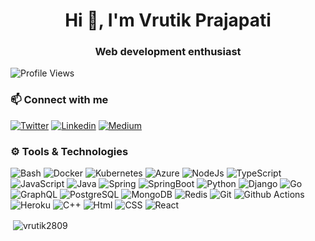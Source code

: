 <h1 align="center">Hi 👋, I'm Vrutik Prajapati</h1>
<h3 align="center">Web development enthusiast</h3>

![Profile Views](https://komarev.com/ghpvc/?username=vrutik2809&color=blue)

### :mailbox: Connect with me

[![Twitter](https://img.shields.io/badge/twitter-%231DA1F2.svg?&style=for-the-badge&logo=twitter&logoColor=white)](https://twitter.com/vrutik2809)
[![Linkedin](https://img.shields.io/badge/linkedin-0A66C2?style=for-the-badge&logo=linkedin&logoColor=white)](https://www.linkedin.com/in/vrutik-prajapati)
[![Medium](https://img.shields.io/badge/medium-%23000000.svg?style=for-the-badge&logo=Medium&logoColor=white)](https://medium.com/@vrutikprajapati2809)

### :gear: Tools & Technologies

![Bash](https://img.shields.io/badge/bash-000000?style=for-the-badge&logo=gnubash&logoColor=white)
![Docker](https://img.shields.io/badge/Docker-1a73e8?style=for-the-badge&logo=docker&logoColor=white)
![Kubernetes](https://img.shields.io/badge/Kubernetes-1a73e8?style=for-the-badge&logo=kubernetes&logoColor=white)
![Azure](https://img.shields.io/badge/Azure-1a73e8?style=for-the-badge&logo=microsoftazure&logoColor=white)
![NodeJs](https://img.shields.io/badge/nodejs-43853d?style=for-the-badge&logo=node.js&logoColor=white)
![TypeScript](https://img.shields.io/badge/typescript-0041a5?style=for-the-badge&logo=typescript&logoColor=white)
![JavaScript](https://img.shields.io/badge/javascript-F7DF1E?style=for-the-badge&logo=javascript&logoColor=black)
![Java](https://img.shields.io/badge/java-ad0017?style=for-the-badge&logo=java&logoColor=white)
![Spring](https://img.shields.io/badge/Spring-6db33f?style=for-the-badge&logo=spring&logoColor=white)
![SpringBoot](https://img.shields.io/badge/Spring_Boot-6db33f?style=for-the-badge&logo=springboot&logoColor=white)
![Python](https://img.shields.io/badge/python-3776AB?style=for-the-badge&logo=python&logoColor=white)
![Django](https://img.shields.io/badge/django-092E20?style=for-the-badge&logo=django&logoColor=white)
![Go](https://img.shields.io/badge/go-1a73e8?style=for-the-badge&logo=go&logoColor=white)
![GraphQL](https://img.shields.io/badge/graphql-E10098?style=for-the-badge&logo=graphql&logoColor=white)
![PostgreSQL](https://img.shields.io/badge/postgresql-31648c?style=for-the-badge&logo=postgresql&logoColor=white)
![MongoDB](https://img.shields.io/badge/mongodb-13aa52?style=for-the-badge&logo=mongodb&logoColor=white)
![Redis](https://img.shields.io/badge/Redis-000000?style=for-the-badge&logo=redis&logoColor=dc382c)
![Git](https://img.shields.io/badge/git-F05032?style=for-the-badge&logo=git&logoColor=white)
![Github Actions](https://img.shields.io/badge/Github_Actions-2088FF?style=for-the-badge&logo=github-actions&logoColor=white)
![Heroku](https://img.shields.io/badge/heroku-430098?style=for-the-badge&logo=heroku&logoColor=white)
![C++](https://img.shields.io/badge/c++-black?style=for-the-badge&logo=c%2B%2B&logoColor=white)
![Html](https://img.shields.io/badge/html-e05125?style=for-the-badge&logo=html5&logoColor=white)
![CSS](https://img.shields.io/badge/css-6600c1?style=for-the-badge&logo=css3&logoColor=white)
![React](https://img.shields.io/badge/react-45b8d8?style=for-the-badge&logo=react&logoColor=black)

<p>&nbsp;<img align="center" src="https://github-readme-stats.vercel.app/api?username=vrutik2809&show_icons=true&locale=en&theme=radical" alt="vrutik2809" /></p>

